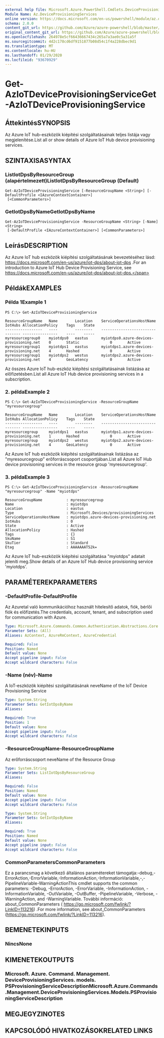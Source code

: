 ```yaml
---
external help file: Microsoft.Azure.PowerShell.Cmdlets.DeviceProvisioningServices.dll-Help.xml
Module Name: Az.DeviceProvisioningServices
online version: https://docs.microsoft.com/en-us/powershell/module/az.deviceprovisioningservices/get-aziotdeviceprovisioningservice
schema: 2.0.0
content_git_url: https://github.com/Azure/azure-powershell/blob/master/src/DeviceProvisioningServices/DeviceProvisioningServices/help/Get-AzIoTDeviceProvisioningService.md
original_content_git_url: https://github.com/Azure/azure-powershell/blob/master/src/DeviceProvisioningServices/DeviceProvisioningServices/help/Get-AzIoTDeviceProvisioningService.md
ms.openlocfilehash: 264978e5cf66436667434c265a7a3ae0c5a31a5f
ms.sourcegitcommit: 4d2c178cd6df9151877b08d54c1f4a228dbec9d1
ms.translationtype: MT
ms.contentlocale: hu-HU
ms.lasthandoff: 01/29/2020
ms.locfileid: "93670929"
---
```

# <span data-ttu-id="c687c-101">Get-AzIoTDeviceProvisioningService</span><span class="sxs-lookup"><span data-stu-id="c687c-101">Get-AzIoTDeviceProvisioningService</span></span>

## <span data-ttu-id="c687c-102">Áttekintés</span><span class="sxs-lookup"><span data-stu-id="c687c-102">SYNOPSIS</span></span>
<span data-ttu-id="c687c-103">Az Azure IoT hub-eszközök kiépítési szolgáltatásainak teljes listája vagy megjelenítése.</span><span class="sxs-lookup"><span data-stu-id="c687c-103">List all or show details of Azure IoT Hub device provisioning services.</span></span>

## <span data-ttu-id="c687c-104">SZINTAXISA</span><span class="sxs-lookup"><span data-stu-id="c687c-104">SYNTAX</span></span>

### <span data-ttu-id="c687c-105">ListIotDpsByResourceGroup (alapértelmezett)</span><span class="sxs-lookup"><span data-stu-id="c687c-105">ListIotDpsByResourceGroup (Default)</span></span>
```
Get-AzIoTDeviceProvisioningService [-ResourceGroupName <String>] [-DefaultProfile <IAzureContextContainer>]
 [<CommonParameters>]
```

### <span data-ttu-id="c687c-106">GetIotDpsByName</span><span class="sxs-lookup"><span data-stu-id="c687c-106">GetIotDpsByName</span></span>
```
Get-AzIoTDeviceProvisioningService -ResourceGroupName <String> [-Name] <String>
 [-DefaultProfile <IAzureContextContainer>] [<CommonParameters>]
```

## <span data-ttu-id="c687c-107">Leírás</span><span class="sxs-lookup"><span data-stu-id="c687c-107">DESCRIPTION</span></span>
<span data-ttu-id="c687c-108">Az Azure IoT hub eszközök kiépítési szolgáltatásának bevezetéséhez lásd: https://docs.microsoft.com/en-us/azure/iot-dps/about-iot-dps .</span><span class="sxs-lookup"><span data-stu-id="c687c-108">For an introduction to Azure IoT Hub Device Provisioning Service, see https://docs.microsoft.com/en-us/azure/iot-dps/about-iot-dps.</span></span>

## <span data-ttu-id="c687c-109">Példák</span><span class="sxs-lookup"><span data-stu-id="c687c-109">EXAMPLES</span></span>

### <span data-ttu-id="c687c-110">Példa 1</span><span class="sxs-lookup"><span data-stu-id="c687c-110">Example 1</span></span>
```
PS C:\> Get-AzIoTDeviceProvisioningService

ResourceGroupName   Name        Location    ServiceOperationsHostName                   IotHubs AllocationPolicy    Tags    State
-----------------   ----        --------    -------------------------                   ------- ----------------    ----    -----   
myresourcegroup0    myiotdps0   eastus      myiotdps0.azure-devices-provisioning.net    0       Static              0       Active
myresourcegroup1    myiotdps1   eastus      myiotdps1.azure-devices-provisioning.net    4       Hashed              0       Active
myresourcegroup1    myiotdps2   westus      myiotdps2.azure-devices-provisioning.net    4       GeoLatency          0       Active
```

<span data-ttu-id="c687c-111">Az összes Azure IoT hub-eszköz kiépítési szolgáltatásainak listázása az előfizetésben.</span><span class="sxs-lookup"><span data-stu-id="c687c-111">List all Azure IoT Hub device provisioning services in a subscription.</span></span>

### <span data-ttu-id="c687c-112">2. példa</span><span class="sxs-lookup"><span data-stu-id="c687c-112">Example 2</span></span>
```
PS C:\> Get-AzIoTDeviceProvisioningService -ResourceGroupName "myresourcegroup"

ResourceGroupName   Name        Location    ServiceOperationsHostName                   IotHubs AllocationPolicy    Tags    State
-----------------   ----        --------    -------------------------                   ------- ----------------    ----    -----
myresourcegroup     myiotdps1   eastus      myiotdps1.azure-devices-provisioning.net    1       Hashed              0       Active
myresourcegroup     myiotdps2   westus      myiotdps2.azure-devices-provisioning.net    4       GeoLatency          0       Active
```

<span data-ttu-id="c687c-113">Az Azure IoT hub eszközök kiépítési szolgáltatásainak listázása az "myresourcegroup" erőforráscsoport csoportjában.</span><span class="sxs-lookup"><span data-stu-id="c687c-113">List all Azure IoT Hub device provisioning services in the resource group 'myresourcegroup'.</span></span>

### <span data-ttu-id="c687c-114">3. példa</span><span class="sxs-lookup"><span data-stu-id="c687c-114">Example 3</span></span>
```
PS C:\> Get-AzIoTDeviceProvisioningService -ResourceGroupName "myresourcegroup" -Name "myiotdps"

ResourceGroupName           : myresourcegroup
Name                        : myiotdps
Location                    : eastus
Type                        : Microsoft.Devices/provisioningServices
ServiceOperationsHostName   : myiotdps.azure-devices-provisioning.net
IotHubs                     : 0
State                       : Active
AllocationPolicy            : Hashed
Tags                        : {}
SkuName                     : S1
SkuTier                     : Standard
Etag                        : AAAAAAAT52k=
```

<span data-ttu-id="c687c-115">Az Azure IoT hub-eszközök kiépítési szolgáltatása "myiotdps" adatait jeleníti meg.</span><span class="sxs-lookup"><span data-stu-id="c687c-115">Show details of an Azure IoT Hub device provisioning service 'myiotdps'.</span></span>

## <span data-ttu-id="c687c-116">PARAMÉTEREK</span><span class="sxs-lookup"><span data-stu-id="c687c-116">PARAMETERS</span></span>

### <span data-ttu-id="c687c-117">-DefaultProfile</span><span class="sxs-lookup"><span data-stu-id="c687c-117">-DefaultProfile</span></span>
<span data-ttu-id="c687c-118">Az Azuretal való kommunikációhoz használt hitelesítő adatok, fiók, bérlői fiók és előfizetés.</span><span class="sxs-lookup"><span data-stu-id="c687c-118">The credentials, account, tenant, and subscription used for communication with Azure.</span></span>

```yaml
Type: Microsoft.Azure.Commands.Common.Authentication.Abstractions.Core.IAzureContextContainer
Parameter Sets: (All)
Aliases: AzContext, AzureRmContext, AzureCredential

Required: False
Position: Named
Default value: None
Accept pipeline input: False
Accept wildcard characters: False
```

### <span data-ttu-id="c687c-119">-Name (név)</span><span class="sxs-lookup"><span data-stu-id="c687c-119">-Name</span></span>
<span data-ttu-id="c687c-120">A IoT-eszközök kiépítési szolgáltatásának neve</span><span class="sxs-lookup"><span data-stu-id="c687c-120">Name of the IoT Device Provisioning Service</span></span>

```yaml
Type: System.String
Parameter Sets: GetIotDpsByName
Aliases:

Required: True
Position: 1
Default value: None
Accept pipeline input: False
Accept wildcard characters: False
```

### <span data-ttu-id="c687c-121">-ResourceGroupName</span><span class="sxs-lookup"><span data-stu-id="c687c-121">-ResourceGroupName</span></span>
<span data-ttu-id="c687c-122">Az erőforráscsoport neve</span><span class="sxs-lookup"><span data-stu-id="c687c-122">Name of the Resource Group</span></span>

```yaml
Type: System.String
Parameter Sets: ListIotDpsByResourceGroup
Aliases:

Required: False
Position: Named
Default value: None
Accept pipeline input: False
Accept wildcard characters: False
```

```yaml
Type: System.String
Parameter Sets: GetIotDpsByName
Aliases:

Required: True
Position: Named
Default value: None
Accept pipeline input: False
Accept wildcard characters: False
```

### <span data-ttu-id="c687c-123">CommonParameters</span><span class="sxs-lookup"><span data-stu-id="c687c-123">CommonParameters</span></span>
<span data-ttu-id="c687c-124">Ez a parancsmag a következő általános paramétereket támogatja:-debug,-ErrorAction,-ErrorVariable,-InformationAction,-InformationVariable,-,-PipelineVariable-WarningAction</span><span class="sxs-lookup"><span data-stu-id="c687c-124">This cmdlet supports the common parameters: -Debug, -ErrorAction, -ErrorVariable, -InformationAction, -InformationVariable, -OutVariable, -OutBuffer, -PipelineVariable, -Verbose, -WarningAction, and -WarningVariable.</span></span> <span data-ttu-id="c687c-125">További információ: about_CommonParameters ( https://go.microsoft.com/fwlink/?LinkID=113216) .</span><span class="sxs-lookup"><span data-stu-id="c687c-125">For more information, see about_CommonParameters (https://go.microsoft.com/fwlink/?LinkID=113216).</span></span>

## <span data-ttu-id="c687c-126">BEMENETEK</span><span class="sxs-lookup"><span data-stu-id="c687c-126">INPUTS</span></span>

### <span data-ttu-id="c687c-127">Nincs</span><span class="sxs-lookup"><span data-stu-id="c687c-127">None</span></span>

## <span data-ttu-id="c687c-128">KIMENETEK</span><span class="sxs-lookup"><span data-stu-id="c687c-128">OUTPUTS</span></span>

### <span data-ttu-id="c687c-129">Microsoft. Azure. Command. Management. DeviceProvisioningServices. models. PSProvisioningServiceDescription</span><span class="sxs-lookup"><span data-stu-id="c687c-129">Microsoft.Azure.Commands.Management.DeviceProvisioningServices.Models.PSProvisioningServiceDescription</span></span>

## <span data-ttu-id="c687c-130">MEGJEGYZI</span><span class="sxs-lookup"><span data-stu-id="c687c-130">NOTES</span></span>

## <span data-ttu-id="c687c-131">KAPCSOLÓDÓ HIVATKOZÁSOK</span><span class="sxs-lookup"><span data-stu-id="c687c-131">RELATED LINKS</span></span>
